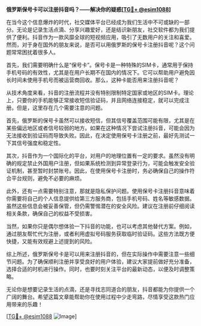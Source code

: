 **俄罗斯保号卡可以注册抖音吗？——解决你的疑惑[[TG💪+ @esim1088](https://t.me/s/esim1088)]**

在当今这个信息爆炸的时代，社交媒体平台已经成为我们生活中不可或缺的一部分。无论是记录生活点滴、分享兴趣爱好，还是结识新朋友，社交软件都为我们提供了便利。抖音作为一款风靡全球的短视频应用，吸引了无数用户的关注和喜爱。然而，对于身在国外的朋友来说，是否可以用俄罗斯的保号卡注册抖音呢？这个问题常常困扰着很多人。

首先，我们需要明确什么是“保号卡”。保号卡是一种特殊的SIM卡，通常用于保持手机号码的有效性，尤其是在用户长期不在国内的情况下。它可以帮助用户避免因长时间未使用手机号而被运营商回收。那么，这种卡能否用来注册抖音呢？

从技术角度来看，抖音的注册流程并没有特别限制特定国家或地区的SIM卡。理论上，只要你的手机能够正常接收短信验证码，并且网络连接稳定，就可以完成注册。但是，这里存在几个需要注意的问题。

首先，俄罗斯的保号卡虽然可以接收短信，但其信号覆盖范围可能有限，尤其是在某些偏远地区或者信号较弱的地方。如果在这种情况下尝试注册抖音，可能会因为无法接收到验证码而导致失败。因此，在决定使用保号卡注册之前，最好先测试一下其信号强度和稳定性。

其次，抖音作为一个国际化的平台，对用户的地理位置有一定的要求。虽然没有明确的规定禁止外国用户注册，但如果系统检测到异常登录行为，可能会触发安全验证机制，甚至暂时封禁账号。因此，在使用保号卡注册时，务必确保自己的操作符合平台规则，避免不必要的麻烦。

此外，还有一点需要特别注意，那就是隐私保护问题。使用保号卡注册抖音意味着你需要将自己的个人信息提供给第三方服务商，包括手机号码、姓名等敏感数据。虽然这些信息会被妥善保管，但仍需警惕潜在的安全风险。建议在注册前仔细阅读相关条款，确保自己的权益不受损害。

当然，如果你只是偶尔想体验一下抖音的功能，也可以考虑其他替代方案。例如，通过朋友帮忙代为注册，或者利用虚拟号码服务获取临时验证码。这些方法既方便快捷，又能有效规避上述提到的风险。

综上所述，俄罗斯保号卡是可以用来注册抖音的，但在实际操作中需要注意一些细节问题。为了确保顺利注册并享受良好的用户体验，建议大家提前做好充分准备，选择合适的时机进行操作。同时，也要时刻关注平台的最新动态，以便及时调整策略。

无论你是想要记录生活的点滴，还是寻找志同道合的朋友，抖音都能为你提供一个广阔的舞台。希望这篇文章能帮助你在使用过程中少走弯路，尽情享受这款热门应用带来的乐趣！

[[TG💪+ @esim1088](https://t.me/s/esim1088) ![Image](https://i.postimg.cc/4NQfJmqS/Snipaste-2025-05-13-00-14-12.png)]